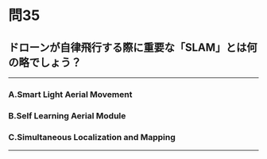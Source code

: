 # 問35
## ドローンが自律飛行する際に重要な「SLAM」とは何の略でしょう？

---

### A.Smart Light Aerial Movement
### B.Self Learning Aerial Module
### C.Simultaneous Localization and Mapping

<p id=answer style="Display:none;"></p>

---
